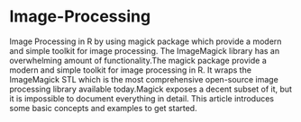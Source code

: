 # Image-Processing
 Image Processing in R by using magick package which provide a modern and simple toolkit for image processing. The ImageMagick library has an overwhelming amount of functionality.The magick package provide a modern and simple toolkit for image processing in R. It wraps the ImageMagick STL which is the most comprehensive open-source image processing library available today.Magick exposes a decent subset of it, but it is impossible to document everything in detail. This article introduces some basic concepts and examples to get started.
